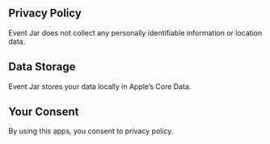 ## Privacy Policy
Event Jar does not collect any personally identifiable information or location data.

## Data Storage
Event Jar stores your data locally in Apple’s Core Data.

## Your Consent
By using this apps, you consent to privacy policy.
